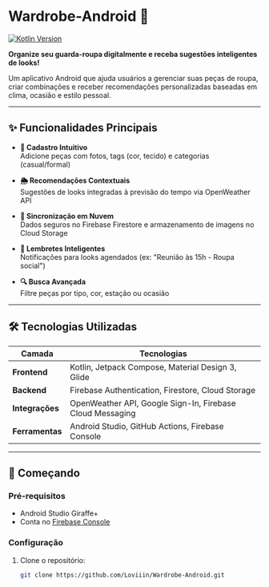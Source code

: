 # Wardrobe-Android 👗

[![Kotlin Version](https://img.shields.io/badge/Kotlin-1.9.0-blue.svg)](https://kotlinlang.org/)

**Organize seu guarda-roupa digitalmente e receba sugestões inteligentes de looks!**

Um aplicativo Android que ajuda usuários a gerenciar suas peças de roupa, criar combinações e receber recomendações personalizadas baseadas em clima, ocasião e estilo pessoal.

---

## ✨ Funcionalidades Principais

- **📸 Cadastro Intuitivo**  
  Adicione peças com fotos, tags (cor, tecido) e categorias (casual/formal)

- **🌦️ Recomendações Contextuais**  
  Sugestões de looks integradas à previsão do tempo via OpenWeather API

- **🔄 Sincronização em Nuvem**  
  Dados seguros no Firebase Firestore e armazenamento de imagens no Cloud Storage

- **🔔 Lembretes Inteligentes**  
  Notificações para looks agendados (ex: "Reunião às 15h - Roupa social")

- **🔍 Busca Avançada**  
  Filtre peças por tipo, cor, estação ou ocasião

---

## 🛠️ Tecnologias Utilizadas

| Camada          | Tecnologias                                                                 |
|-----------------|-----------------------------------------------------------------------------|
| **Frontend**    | Kotlin, Jetpack Compose, Material Design 3, Glide                          |
| **Backend**     | Firebase Authentication, Firestore, Cloud Storage                          |
| **Integrações** | OpenWeather API, Google Sign-In, Firebase Cloud Messaging                  |
| **Ferramentas** | Android Studio, GitHub Actions, Firebase Console                           |

---

## 🚀 Começando

### Pré-requisitos
- Android Studio Giraffe+
- Conta no [Firebase Console](https://firebase.google.com/)

### Configuração
1. Clone o repositório:
   ```bash
   git clone https://github.com/Loviiin/Wardrobe-Android.git
